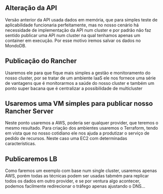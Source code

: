 ## Alteração da API
Versão anterior da API usada dados em memória, que para simples teste de aplicabilidade funcionaria perfeitamente,
mas no nosso cenário há necessidade de implementação da API num cluster e por padrão não faz sentido publicar uma API
num cluster na qual tenhamos apenas um container em execução. Por esse motivo iremos salvar os dados no MondoDB.

## Publicação do Rancher
Usaremos ele para que fique mais simples a gestão e monitoramento do nosso cluster, por se tratar de um ambiente IaaS ele
nos fornece uma série de vantagens que é monitorarmos a saúde do nosso cluster e também um ponto super bacana que é centralizar
a possibilidade de multicluster

## Usaremos uma VM simples para publicar nosso Rancher Server
Neste ponto usaremos a AWS, poderia ser qualquer provider, que teremos o mesmo resultado. Para criação dos ambientes usaremos
o Terraform, tendo em vista que no nosso cotidiano ele nos ajuda a produtizar o serviço de pedido de recursos. Neste caso uma
EC2 com determinadas características.

## Publicaremos LB
Como faremos um exemplo com base num single cluster, usaremos apenas AWS, porém todas as técnicas podem ser usadas tabmém para
replicar todos os dados em outro provider, e se por ventura algo acontecer, podemos facilmente redirecionar o tráfego apenas ajustando
o DNS...